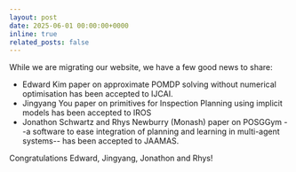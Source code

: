 ```yaml
---
layout: post
date: 2025-06-01 00:00:00+0000
inline: true
related_posts: false
---
```


While we are migrating our website, we have a few good news to share: 
* Edward Kim paper on approximate POMDP solving without numerical optimisation has been accepted to IJCAI. 
* Jingyang You paper on primitives for Inspection Planning using implicit models has been accepted to IROS
* Jonathon Schwartz and Rhys Newburry (Monash) paper on POSGGym --a software to ease integration of planning and learning in multi-agent systems-- has been accepted to JAAMAS.
  
Congratulations Edward, Jingyang, Jonathon and Rhys!
